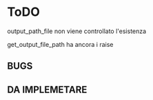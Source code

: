 # ToDO

output_path_file non viene controllato l'esistenza

get_output_file_path ha ancora i raise

## BUGS

## DA IMPLEMETARE
